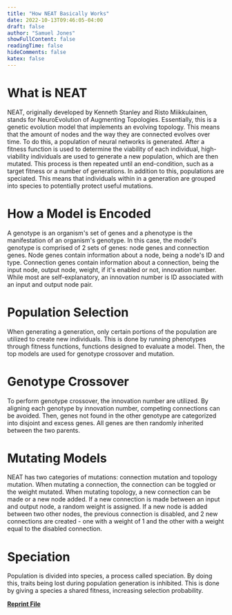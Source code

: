 ```yaml
---
title: "How NEAT Basically Works"
date: 2022-10-13T09:46:05-04:00
draft: false
author: "Samuel Jones"
showFullContent: false
readingTime: false
hideComments: false
katex: false
---
```

# What is NEAT
NEAT, originally developed by Kenneth Stanley and Risto Miikkulainen, stands for NeuroEvolution of Augmenting Topologies. Essentially, this is a genetic evolution model that implements an evolving topology. This means that the amount of nodes and the way they are connected evolves over time. To do this, a population of neural networks is generated. After a fitness function is used to determine the viability of each individual, high-viability individuals are used to generate a new population, which are then mutated. This process is then repeated until an end-condition, such as a target fitness or a number of generations. In addition to this, populations are speciated. This means that individuals within in a generation are grouped into species to potentially protect useful mutations.

# How a Model is Encoded
A genotype is an organism's set of genes and a phenotype is the manifestation of an organism's genotype. In this case, the model's genotype is comprised of 2 sets of genes: node genes and connection genes. Node genes contain information about a node, being a node's ID and type. Connection genes contain information about a connection, being the input node, output node, weight, if it's enabled or not, innovation number. While most are self-explanatory, an innovation number is ID associated with an input and output node pair.

# Population Selection
When generating a generation, only certain portions of the population are utilized to create new individuals. This is done by running phenotypes through fitness functions, functions designed to evaluate a model. Then, the top models are used for genotype crossover and mutation.

# Genotype Crossover
To perform genotype crossover, the innovation number are utilized. By aligning each genotype by innovation number, competing connections can be avoided. Then, genes not found in the other genotype are categorized into disjoint and excess genes. All genes are then randomly inherited between the two parents.

# Mutating Models
NEAT has two categories of mutations: connection mutation and topology mutation. When mutating a connection, the connection can be toggled or the weight mutated. When mutating topology, a new connection can be made or a new node added. If a new connection is made between an input and output node, a random weight is assigned. If a new node is added between two other nodes, the previous connection is disabled, and 2 new connections are created - one with a weight of 1 and the other with a weight equal to the disabled connection.

# Speciation
Population is divided into species, a process called speciation. By doing this, traits being lost during population generation is inhibited. This is done by giving a species a shared fitness, increasing selection probability.

[__Reprint File__](/about/reprint)